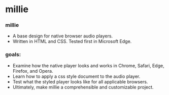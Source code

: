 # millie

### millie
- A base design for native browser audio players. 
- Written in HTML and CSS. Tested first in Microsoft Edge.

### goals:
- Examine how the native player looks and works in Chrome, Safari, Edge, Firefox, and Opera.
- Learn how to apply a css style document to the audio player.
- Test what the styled player looks like for all applicable browsers.
- Ultimately, make millie a comprehensible and customizable project.

